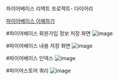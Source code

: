 
파이어베이스 리액트 프로젝트- 다이어리

<a href="https://dev22.tistory.com/94">파이어베이스 이해하기</a>


#파이어베이스 회원가입 정보 저장 화면
![image](https://user-images.githubusercontent.com/78769412/209034512-d7b5dd05-58e7-4a11-a41c-932778428a0c.png)


#파이어베이스 내용 저장 화면
![image](https://user-images.githubusercontent.com/78769412/209508757-26f28067-3a37-4b53-92e0-6e04aea65923.png)


#파이어베이스 인덱스 
![image](https://user-images.githubusercontent.com/78769412/209604340-0aa2803f-3ef9-4b33-b66e-6d2fe0741c7d.png)


#파이어스토어 쿼리
![image](https://user-images.githubusercontent.com/78769412/209618202-b1d8ea47-8681-45fb-b7b8-e76dab1d91e5.png) 
